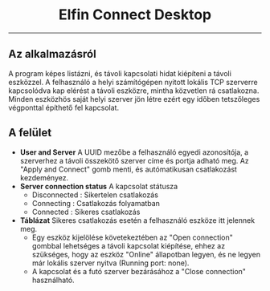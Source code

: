 <h1 align="center">Elfin Connect Desktop</h1>

------

## Az alkalmazásról

A program képes listázni, és távoli kapcsolati hidat kiépíteni a távoli eszközzel. A felhasználó a helyi számítógépen nyitott lokális TCP szerverre kapcsolódva kap elérést a távoli eszközre, mintha közvetlen rá csatlakozna. Minden eszközhös saját helyi szerver jön létre ezért egy időben tetszőleges végponttal építhető fel kapcsolat.

## A felület

* **User and Server** A UUID mezőbe a felhasználó egyedi azonosítója, a szerverhez a távoli összekötő szerver címe és portja adható meg. Az "Apply and Connect" gomb menti, és autómatikusan csatlakozást kezdeményez.
* **Server connection status** A kapcsolat státusza
    + Disconnected : Sikertelen csatlakozás
    + Connecting : Csatlakozás folyamatban
    + Connected : Sikeres csatlakozás
* **Táblázat** Sikeres csatlakozás esetén a felhasználó eszköze itt jelennek meg.
    + Egy eszköz kijelölése követekeztében az "Open connection" gombbal lehetséges a távoli kapcsolat kiépítése, ehhez az szükséges, hogy az eszköz "Online" állapotban legyen, és ne legyen már lokális szerver nyitva (Running port: none).
    + A kapcsolat és a futó szerver bezárásához a "Close connection" használható.